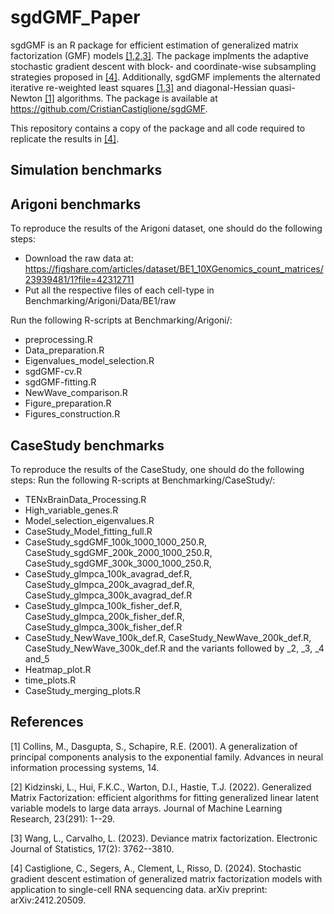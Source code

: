 # sgdGMF_Paper
sgdGMF is an R package for efficient estimation of generalized matrix factorization (GMF) models [[1,2,3]](#1,#2,#3).
The package implments the adaptive stochastic gradient descent with block- and coordinate-wise subsampling strategies proposed in [[4]](#4).
Additionally, sgdGMF implements the alternated iterative re-weighted least squares [[1,3]](#1,#3) and diagonal-Hessian quasi-Newton [[1]](#1) algorithms. The package is available at https://github.com/CristianCastiglione/sgdGMF. 

This repository contains a copy of the package and all code required to replicate the results in [[4]](#4).

## Simulation benchmarks

## Arigoni benchmarks

To reproduce the results of the Arigoni dataset, one should do the following steps:

- Download the raw data at: https://figshare.com/articles/dataset/BE1_10XGenomics_count_matrices/23939481/1?file=42312711
- Put all the respective files of each cell-type in Benchmarking/Arigoni/Data/BE1/raw

Run the following R-scripts at Benchmarking/Arigoni/:
- preprocessing.R
- Data_preparation.R
- Eigenvalues_model_selection.R
- sgdGMF-cv.R
- sgdGMF-fitting.R
- NewWave_comparison.R
- Figure_preparation.R
- Figures_construction.R


## CaseStudy benchmarks
To reproduce the results of the CaseStudy, one should do the following steps:
Run the following R-scripts at Benchmarking/CaseStudy/:
- TENxBrainData_Processing.R
- High_variable_genes.R
- Model_selection_eigenvalues.R
- CaseStudy_Model_fitting_full.R
- CaseStudy_sgdGMF_100k_1000_1000_250.R, CaseStudy_sgdGMF_200k_2000_1000_250.R, CaseStudy_sgdGMF_300k_3000_1000_250.R, 
- CaseStudy_glmpca_100k_avagrad_def.R, CaseStudy_glmpca_200k_avagrad_def.R,
CaseStudy_glmpca_300k_avagrad_def.R
- CaseStudy_glmpca_100k_fisher_def.R, CaseStudy_glmpca_200k_fisher_def.R, CaseStudy_glmpca_300k_fisher_def.R
- CaseStudy_NewWave_100k_def.R, CaseStudy_NewWave_200k_def.R, CaseStudy_NewWave_300k_def.R and the variants followed by _2, _3, _4 and_5
- Heatmap_plot.R
- time_plots.R
- CaseStudy_merging_plots.R

## References
<a id="1">[1]</a>
Collins, M., Dasgupta, S., Schapire, R.E. (2001).
A generalization of principal components analysis to the exponential family.
Advances in neural information processing systems, 14.

<a id="2">[2]</a>
Kidzinski, L., Hui, F.K.C., Warton, D.I., Hastie, T.J. (2022).
Generalized Matrix Factorization: efficient algorithms for fitting generalized linear latent variable models to large data arrays.
Journal of Machine Learning Research, 23(291): 1--29.

<a id="3">[3]</a>
Wang, L., Carvalho, L. (2023).
Deviance matrix factorization.
Electronic Journal of Statistics, 17(2): 3762--3810.

<a id="4">[4]</a>
Castiglione, C., Segers, A., Clement, L, Risso, D. (2024).
Stochastic gradient descent estimation of generalized matrix factorization models with application to single-cell RNA sequencing data.
arXiv preprint: arXiv:2412.20509.

